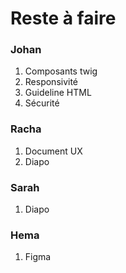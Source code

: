 # Reste à faire

### Johan

1. Composants twig
2. Responsivité
3. Guideline HTML
4. Sécurité

### Racha

1. Document UX
2. Diapo

### Sarah
1. Diapo

### Hema
1. Figma